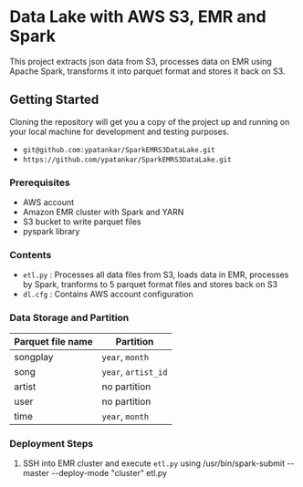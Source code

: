 # Data Lake with AWS S3, EMR and Spark

This project extracts json data from S3, processes data on EMR using Apache Spark, transforms it into parquet format and stores it back on S3. 

## Getting Started

Cloning the repository will get you a copy of the project up and running on your local machine for development and testing purposes. 

- `git@github.com:ypatankar/SparkEMRS3DataLake.git`
- `https://github.com/ypatankar/SparkEMRS3DataLake.git`

### Prerequisites

* AWS account
* Amazon EMR cluster with Spark and YARN
* S3 bucket to write parquet files
* pyspark library

### Contents

* `etl.py` : Processes all data files from S3, loads data in EMR, processes by Spark, tranforms to 5 parquet format files and stores back on S3
* `dl.cfg` : Contains AWS account configuration

### Data Storage and Partition

Parquet file name | Partition
--- | --- 
songplay | `year`, `month` 
song | `year`, `artist_id` 
artist | no partition 
user | no partition 
time | `year`, `month`  

### Deployment Steps
1. SSH into EMR cluster and execute `etl.py` using /usr/bin/spark-submit --master <url> --deploy-mode "cluster" etl.py
